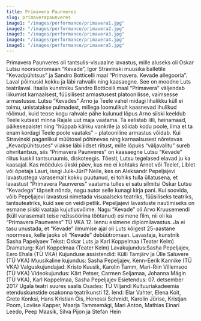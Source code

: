 ```yaml
---
title: Primavera Paunveres
slug: primaverapaunveres
image1: "/images/performance/primavera1.jpg"
image2: "/images/performance/primavera2.jpg"
image3: "/images/performance/primavera3.jpg"
image4: "/images/performance/primavera4.jpg"
image5: "/images/performance/primavera5.jpg"
---
```


Primavera Paunveres oli tantsulis-visuaalne lavastus, mille aluseks oli Oskar Lutsu noorsooromaan “Kevade”, Igor Stravinski muusika balletile “Kevadpühitsus” ja Sandro Botticelli maal “Primavera. Kevade allegooria”. Laval põimusid kokku ja läbi rahvalik ning kaasaegne. See on moodne Luts teatrilaval.
Itaalia kunstniku Sandro Botticelli maal “Primavera” väljendab liikumist karnaalsest, füüsilisest armastusest platoonilisse, vaimsesse armastusse. Lutsu “Kevades” Arno ja Teele vahel midagi lihalikku küll ei toimu, unistatakse pulmadest, millega loomulikult kaasnevad ihulikud rõõmud, kuid teose kogu rahvale pähe kulunud lõpus Arno siiski keeldub Teele kutsest minna Rajale uut maja vaatama. Ta eelistab lilli, heinamaad, päikesepaistet ning “hüppab kähku vankrile ja sõidab kodu poole, ilma et ta enam kordagi Teele poole vaataks” – platooniline armastus võidab.
Kui Stravinski paganlikul müütosel põhinevas ning karnaalsusest nõretavas „Kevadpühitsuses“ viiakse läbi iidset riitust, mille lõpuks “väljavalitu” sureb ohvritantsus, siis “Primavera Paunveres” on kaasaegne Lutsu “Kevade” riitus kuskil tantsuruumis, diskoteegis. Tõesti, Lutsu tegelased elavad ju ka kaasajal. Kas mööduks ükski päev, kus me ei kohtaks Arnot või Teelet, Liblet või õpetaja Lauri, isegi Julk-Jüri?
Neile, kes on Aleksandr Pepeljajevi lavastustega varasemalt kokku puutunud, ei tohiks tulla üllatusena, et lavastust “Primavera Paunveres” vaatama tulles ei satu silmitsi Oskar Lutsu “Kevadega” täpselt nõnda, nagu autor selle kunagi kirja pani. Kui soovida, võib Pepeljajevi lavastusi nimetada visuaalseks teatriks, füüsiliseks teatriks, tantsuteatriks, kuid see on veidi petlik. Pepeljajevi lavastuste nautimiseks on esmane siiski vaataja kujutlusvõime.
Nagu “Kevade” oli Arvo Kruusemendi (küll varasemalt teise režissöörina töötanud) esimene film, nii oli ka “Primavera Paunveres” TÜ VKA 12. lennu esimene diplomilavastus. Ja ei tasu unustada, et “Kevade” ilmumise ajal oli Luts kõigest 25-aastane noormees, kelle jaoks oli “Kevade” debüütromaan. 
Lavastaja, kunstnik Sasha Papelyaev
Tekst: Oskar Luts ja Karl Koppelmaa (Teater Kelm)
Dramaturg: Karl Koppelmaa (Teater Kelm)
Lavakujundus:Sasha Pepeljajev, Eero Ehala (TÜ VKA)
Kujunduse assistendid: Külli Tamjärv ja Ülle Saluvere (TÜ VKA)
Muusikaline kujundus: Sasha Pepeljajev, Kenn-Eerik Kannike (TÜ VKA)
Valguskujundajad: Kristo Kuusik, Karolin Tamm, Mari-Riin Villemsoo (TÜ VKA)
Videokujundus: Kärt Petser, Carmen Seljamaa, Johanna Mägin (TÜ VKA), Karl Koppelmaa, Sasha Pepeljajev
Esietendus: 07. detsember 2017 Ugala teatri suures saalis
Osades:
TÜ Viljandi Kultuuriakadeemia etenduskunstide osakonna teatrikunsti 12. lend: Elar Vahter, Elena Koit, Grete Konksi, Hans Kristian Õis, Henessi Schmidt, Karolin Jürise, Kristjan Poom, Loviise Kapper, Maarja Tammemägi, Mari Anton, Mathias Einari Leedo, Peep Maasik, Silva Pijon ja Stefan Hein